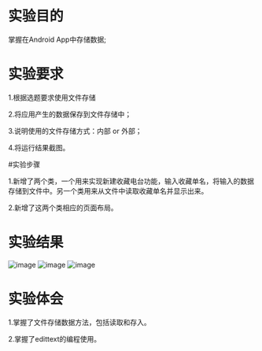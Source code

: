 # 实验目的

掌握在Android App中存储数据; 
 
# 实验要求

1.根据选题要求使用文件存储

2.将应用产生的数据保存到文件存储中；

3.说明使用的文件存储方式：内部 or 外部；

4.将运行结果截图。

#实验步骤

1.新增了两个类，一个用来实现新建收藏电台功能，输入收藏单名，将输入的数据存储到文件中。另一个类用来从文件中读取收藏单名并显示出来。

2.新增了这两个类相应的页面布局。

# 实验结果

![image](https://github.com/xiebaoshu/android-labs-2019/blob/master/com1614080901204/app/jieguo2.png)
![image](https://github.com/xiebaoshu/android-labs-2019/blob/master/com1614080901204/app/jieguo.png)
![image](https://github.com/xiebaoshu/android-labs-2019/blob/master/com1614080901204/app/jieguo1.png)

# 实验体会

1.掌握了文件存储数据方法，包括读取和存入。

2.掌握了edittext的编程使用。
